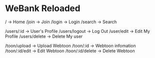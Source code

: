 # WeBank Reloaded

/ -> Home
/join -> Join
/login -> Login
/search -> Search

/users/:id -> User's Profile
/users/logout -> Log Out
/user/edit -> Edit My Profile
/users/delete -> Delete My user

/toon/upload -> Upload Webtoon
/toon/:id -> Webtoon infomation
/toon/:id/edit -> Edit Webtoon
/toon/:id/delete -> Delete Webtoon
